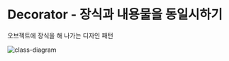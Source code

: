 # Decorator - 장식과 내용물을 동일시하기
오브젝트에 장식을 해 나가는 디자인 패턴

![class-diagram](http://www.plantuml.com/plantuml/proxy?src=https://raw.githubusercontent.com/hanbee1005/basic-design-pattern/main/resources/puml/chapter12.puml)
